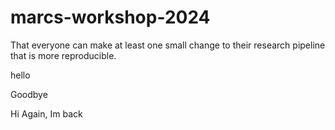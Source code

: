 # marcs-workshop-2024

That everyone can make at least one small change to their research pipeline that is more reproducible.

hello

Goodbye

Hi Again, Im back